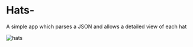 # Hats-
A simple app which parses a JSON and allows a detailed view of each hat


![hats](https://cdn.pbrd.co/images/HZOHPCV.png)

